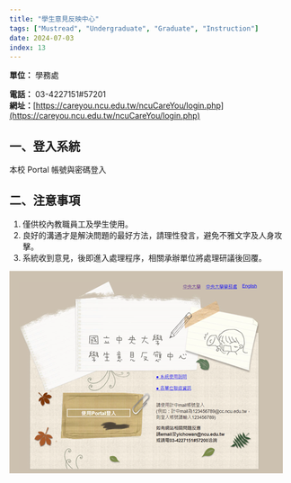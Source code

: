```yaml
---
title: "學生意見反映中心"
tags: ["Mustread", "Undergraduate", "Graduate", "Instruction"]
date: 2024-07-03
index: 13
---
```


**單位：** 學務處

**電話：** 03-4227151#57201  
**網址：**[https://careyou.ncu.edu.tw/ncuCareYou/login.php](https://careyou.ncu.edu.tw/ncuCareYou/login.php)

## 一、登入系統

本校 Portal 帳號與密碼登入

## 二、注意事項

1. 僅供校內教職員工及學生使用。
2. 良好的溝通才是解決問題的最好方法，請理性發言，避免不雅文字及人身攻擊。
3. 系統收到意見，後即進入處理程序，相關承辦單位將處理研議後回覆。

![意見反應](https://github.com/NCU-FRESH/2024-blog/blob/main/%E6%84%8F%E8%A6%8B%E5%8F%8D%E6%87%89/%E6%84%8F%E8%A6%8B%E5%8F%8D%E6%87%89.png?raw=true)
